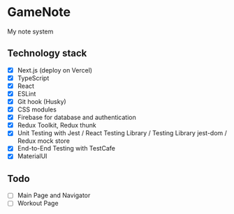 # GameNote

My note system

## Technology stack

- [x] Next.js (deploy on Vercel)
- [x] TypeScript
- [x] React
- [x] ESLint
- [x] Git hook (Husky)
- [x] CSS modules
- [x] Firebase for database and authentication
- [x] Redux Toolkit, Redux thunk
- [x] Unit Testing with Jest / React Testing Library / Testing Library jest-dom / Redux mock store
- [x] End-to-End Testing with TestCafe 
- [x] MaterialUI

## Todo

- [ ] Main Page and Navigator
- [ ] Workout Page
